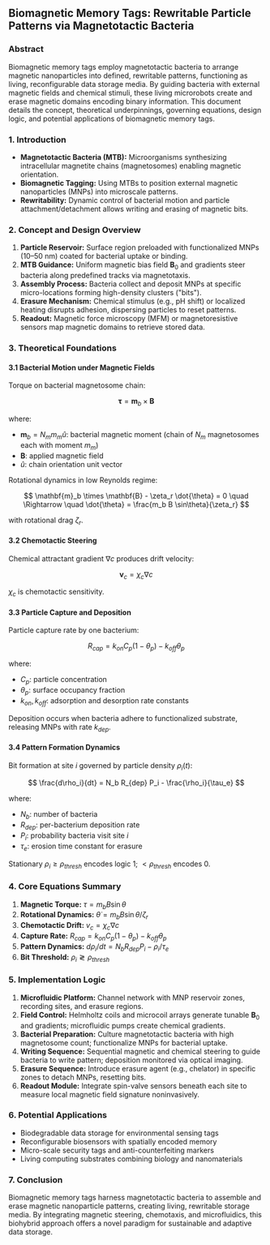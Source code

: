 ## Biomagnetic Memory Tags: Rewritable Particle Patterns via Magnetotactic Bacteria

### Abstract

Biomagnetic memory tags employ magnetotactic bacteria to arrange magnetic nanoparticles into defined, rewritable patterns, functioning as living, reconfigurable data storage media. By guiding bacteria with external magnetic fields and chemical stimuli, these living microrobots create and erase magnetic domains encoding binary information. This document details the concept, theoretical underpinnings, governing equations, design logic, and potential applications of biomagnetic memory tags.

### 1. Introduction

* **Magnetotactic Bacteria (MTB):** Microorganisms synthesizing intracellular magnetite chains (magnetosomes) enabling magnetic orientation.
* **Biomagnetic Tagging:** Using MTBs to position external magnetic nanoparticles (MNPs) into microscale patterns.
* **Rewritability:** Dynamic control of bacterial motion and particle attachment/detachment allows writing and erasing of magnetic bits.

### 2. Concept and Design Overview

1. **Particle Reservoir:** Surface region preloaded with functionalized MNPs (10–50 nm) coated for bacterial uptake or binding.
2. **MTB Guidance:** Uniform magnetic bias field $\mathbf{B}_0$ and gradients steer bacteria along predefined tracks via magnetotaxis.
3. **Assembly Process:** Bacteria collect and deposit MNPs at specific micro-locations forming high-density clusters ("bits").
4. **Erasure Mechanism:** Chemical stimulus (e.g., pH shift) or localized heating disrupts adhesion, dispersing particles to reset patterns.
5. **Readout:** Magnetic force microscopy (MFM) or magnetoresistive sensors map magnetic domains to retrieve stored data.

### 3. Theoretical Foundations

#### 3.1 Bacterial Motion under Magnetic Fields

Torque on bacterial magnetosome chain:

$$
\boldsymbol{\tau} = \mathbf{m}_b \times \mathbf{B}
$$

where:

* $\mathbf{m}_b = N_m m_m \hat{u}$: bacterial magnetic moment (chain of $N_m$ magnetosomes each with moment $m_m$)
* $\mathbf{B}$: applied magnetic field
* $\hat{u}$: chain orientation unit vector

Rotational dynamics in low Reynolds regime:

$$
\mathbf{m}_b \times \mathbf{B} - \zeta_r \dot{\theta} = 0 \quad \Rightarrow \quad \dot{\theta} = \frac{m_b B \sin\theta}{\zeta_r}
$$

with rotational drag $\zeta_r$.

#### 3.2 Chemotactic Steering

Chemical attractant gradient $\nabla c$ produces drift velocity:

$$
\mathbf{v}_c = \chi_c \nabla c
$$

$\chi_c$ is chemotactic sensitivity.

#### 3.3 Particle Capture and Deposition

Particle capture rate by one bacterium:

$$
R_{cap} = k_{on} C_p (1 - \theta_p) - k_{off} \theta_p
$$

where:

* $C_p$: particle concentration
* $\theta_p$: surface occupancy fraction
* $k_{on}, k_{off}$: adsorption and desorption rate constants

Deposition occurs when bacteria adhere to functionalized substrate, releasing MNPs with rate $k_{dep}$.

#### 3.4 Pattern Formation Dynamics

Bit formation at site $i$ governed by particle density $\rho_i(t)$:

$$
\frac{d\rho_i}{dt} = N_b R_{dep} P_i - \frac{\rho_i}{\tau_e}
$$

where:

* $N_b$: number of bacteria
* $R_{dep}$: per-bacterium deposition rate
* $P_i$: probability bacteria visit site $i$
* $\tau_e$: erosion time constant for erasure

Stationary $\rho_i \ge \rho_{thresh}$ encodes logic 1; $<\rho_{thresh}$ encodes 0.

### 4. Core Equations Summary

1. **Magnetic Torque:** $\tau = m_b B \sin\theta$
2. **Rotational Dynamics:** $\dot{\theta} = m_b B \sin\theta/\zeta_r$
3. **Chemotactic Drift:** $v_c = \chi_c \nabla c$
4. **Capture Rate:** $R_{cap} = k_{on} C_p (1-\theta_p) - k_{off} \theta_p$
5. **Pattern Dynamics:** $d\rho_i/dt = N_b R_{dep} P_i - \rho_i/\tau_e$
6. **Bit Threshold:** $\rho_i \gtrless \rho_{thresh}$

### 5. Implementation Logic

1. **Microfluidic Platform:** Channel network with MNP reservoir zones, recording sites, and erasure regions.
2. **Field Control:** Helmholtz coils and microcoil arrays generate tunable $\mathbf{B}_0$ and gradients; microfluidic pumps create chemical gradients.
3. **Bacterial Preparation:** Culture magnetotactic bacteria with high magnetosome count; functionalize MNPs for bacterial uptake.
4. **Writing Sequence:** Sequential magnetic and chemical steering to guide bacteria to write pattern; deposition monitored via optical imaging.
5. **Erasure Sequence:** Introduce erasure agent (e.g., chelator) in specific zones to detach MNPs, resetting bits.
6. **Readout Module:** Integrate spin-valve sensors beneath each site to measure local magnetic field signature noninvasively.

### 6. Potential Applications

* Biodegradable data storage for environmental sensing tags
* Reconfigurable biosensors with spatially encoded memory
* Micro-scale security tags and anti-counterfeiting markers
* Living computing substrates combining biology and nanomaterials

### 7. Conclusion

Biomagnetic memory tags harness magnetotactic bacteria to assemble and erase magnetic nanoparticle patterns, creating living, rewritable storage media. By integrating magnetic steering, chemotaxis, and microfluidics, this biohybrid approach offers a novel paradigm for sustainable and adaptive data storage.

